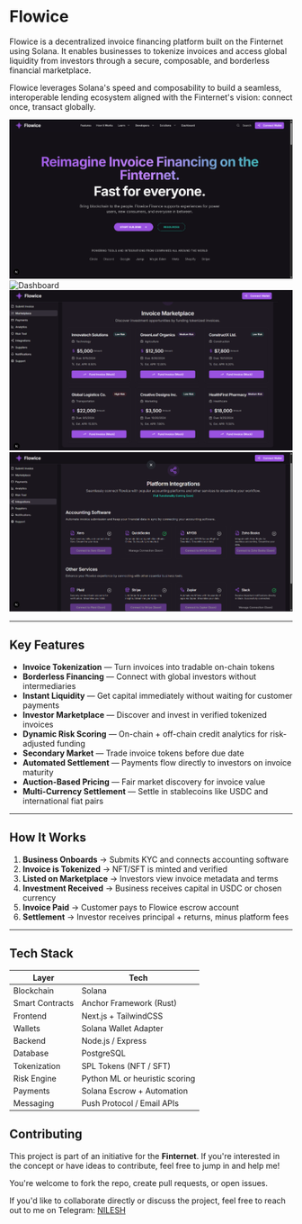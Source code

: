# Flowice
Flowice is a decentralized invoice financing platform built on the Finternet using Solana. It enables businesses to tokenize invoices and access global liquidity from investors through a secure, composable, and borderless financial marketplace.

Flowice leverages Solana's speed and composability to build a seamless, interoperable lending ecosystem aligned with the Finternet's vision: connect once, transact globally.

![header](https://github.com/NileshRP010/Flowice/blob/main/attached%20assets/header.png)
![Dashboard](https://github.com/NileshRP010/Flowice/blob/main/attached%20assets/header.pngh)
![marketplace](https://github.com/NileshRP010/Flowice/blob/main/attached%20assets/marketplace.png)
![platform integration](https://github.com/NileshRP010/Flowice/blob/main/attached%20assets/platform%20integration.png)

---

## Key Features

-  **Invoice Tokenization** — Turn invoices into tradable on-chain tokens
-  **Borderless Financing** — Connect with global investors without intermediaries
-  **Instant Liquidity** — Get capital immediately without waiting for customer payments
-  **Investor Marketplace** — Discover and invest in verified tokenized invoices
-  **Dynamic Risk Scoring** — On-chain + off-chain credit analytics for risk-adjusted funding
-  **Secondary Market** — Trade invoice tokens before due date
-  **Automated Settlement** — Payments flow directly to investors on invoice maturity
-  **Auction-Based Pricing** — Fair market discovery for invoice value
-  **Multi-Currency Settlement** — Settle in stablecoins like USDC and international fiat pairs

---

##  How It Works

1. **Business Onboards** → Submits KYC and connects accounting software
2. **Invoice is Tokenized** → NFT/SFT is minted and verified
3. **Listed on Marketplace** → Investors view invoice metadata and terms
4. **Investment Received** → Business receives capital in USDC or chosen currency
5. **Invoice Paid** → Customer pays to Flowice escrow account
6. **Settlement** → Investor receives principal + returns, minus platform fees

---

## Tech Stack

| Layer         | Tech                        |
|---------------|-----------------------------|
| Blockchain    | Solana                      |
| Smart Contracts | Anchor Framework (Rust)   |
| Frontend      | Next.js + TailwindCSS       |
| Wallets       | Solana Wallet Adapter       |
| Backend       | Node.js / Express           |
| Database      | PostgreSQL                  |
| Tokenization  | SPL Tokens (NFT / SFT)      |
| Risk Engine   | Python ML or heuristic scoring |
| Payments      | Solana Escrow + Automation  |
| Messaging     | Push Protocol / Email APIs  |


## Contributing

This project is part of an initiative for the **Finternet**. If you're interested in the concept or have ideas to contribute, feel free to jump in and help me!

You're welcome to fork the repo, create pull requests, or open issues.

If you'd like to collaborate directly or discuss the project, feel free to reach out to me on Telegram: [NILESH](https://t.me/panditnilesh618)



